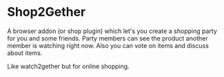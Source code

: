 # Shop2Gether

A browser addon (or shop plugin) which let's you create a shopping party for you and some friends. Party members can see the product another member is watching right now. Also you can vote on items and discuss about items.

Like watch2gether but for online shopping.
